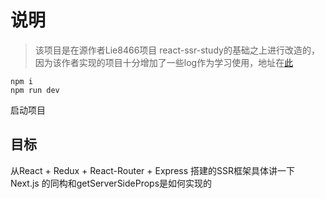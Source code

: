 # 说明
> 该项目是在源作者Lie8466项目
react-ssr-study的基础之上进行改造的，因为该作者实现的项目十分增加了一些log作为学习使用，地址在[此](https://github.com/Lie8466/react-ssr-study/tree/dev)



```
npm i
npm run dev
```
启动项目

## 目标

从React + Redux + React-Router + Express 搭建的SSR框架具体讲一下 Next.js 的同构和getServerSideProps是如何实现的
